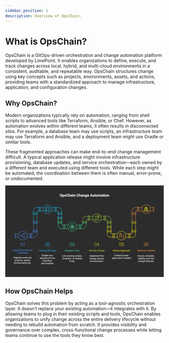 ```yaml
---
sidebar_position: 1
description: Overview of OpsChain.
---
```


# What is OpsChain?

OpsChain is a GitOps-driven orchestration and change automation platform developed by LimePoint. It enables organizations to define, execute, and track changes across local, hybrid, and multi-cloud environments in a consistent, auditable, and repeatable way. OpsChain structures change using key concepts such as projects, environments, assets, and actions, providing teams with a standardized approach to manage infrastructure, application, and configuration changes.

## Why OpsChain?

Modern organizations typically rely on automation, ranging from shell scripts to advanced tools like Terraform, Ansible, or Chef. However, as automation evolves within different teams, it often results in disconnected silos. For example, a database team may use scripts, an infrastructure team may use Terraform and Ansible, and a deployment team might use Gradle or similar tools.

These fragmented approaches can make end-to-end change management difficult. A typical application release might involve infrastructure provisioning, database updates, and service orchestration—each owned by a different team and executed using different tools. While each step might be automated, the coordination between them is often manual, error-prone, or undocumented.

![OpsChain Change Overview](../static/img/oc_overview.png)

## How OpsChain Helps

OpsChain solves this problem by acting as a tool-agnostic orchestration layer. It doesn’t replace your existing automation—it integrates with it. By allowing teams to plug in their existing scripts and tools, OpsChain enables organizations to unify change across the entire delivery lifecycle without needing to rebuild automation from scratch. It provides visibility and governance over complex, cross-functional change processes while letting teams continue to use the tools they know best.
